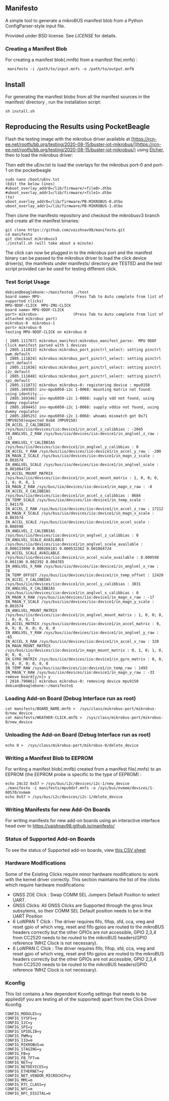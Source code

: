 ## Manifesto

A simple tool to generate a mikroBUS manifest blob from a Python
ConfigParser-style input file.

Provided under BSD license. See *LICENSE* for details.

### Creating a Manifest Blob

For creating a manifest blob(.mnfb) from a manifest file(.mnfs) :
```
 manifesto -i /path/to/input.mnfs -o /path/to/output.mnfb
```

## Install

For generating the manifest blobs from all the manifest sources in the manifest/ directory , run the installation script:

```
sh install.sh
```

## Reproducing the Results using PocketBeagle 

Flash the testing image with the mikrobus driver available at [https://rcn-ee.net/rootfs/bb.org/testing/2020-08-15/buster-iot-mikrobus/](https://rcn-ee.net/rootfs/bb.org/testing/2020-08-15/buster-iot-mikrobus/) using [Etcher](https://www.balena.io/etcher/), then to load the mikrobus driver: 

Then edit the uEnv.txt to load the overlays for the mikrobus port-0 and port-1 on the pocketbeagle
```
sudo nano /boot/uEnv.txt
(Edit the below lines)
#uboot_overlay_addr0=/lib/firmware/<file0>.dtbo
#uboot_overlay_addr1=/lib/firmware/<file1>.dtbo
(to)
uboot_overlay_addr0=/lib/firmware/PB-MIKROBUS-0.dtbo
uboot_overlay_addr1=/lib/firmware/PB-MIKROBUS-1.dtbo
```

Then clone the manifesto repository and checkout the mikrobusv3 branch and create all the manifest binaries:
```
git clone https://github.com/vaishnav98/manifesto.git
cd manifesto
git checkout mikrobusv3
./install.sh (will take about a minute)
```
The click can now be plugged in to the mikrobus port and the manifest binary can be passed to the mikrobus driver to load the click device driver(s), the manifests under manifests/ directory are TESTED and the test script provided can be used for testing different click.

### Test Script Usage

```
debian@beaglebone:~/manifesto$ ./test
board name> MPU-              (Press Tab to Auto complete from list of supported clicks)
MPU-9DOF-CLICK  MPU-IMU-CLICK   
board name> MPU-9DOF-CLICK
port> mikrobus-               (Press Tab to Auto complete from list of attached mikrobus port)
mikrobus-0  mikrobus-1  
port> mikrobus-0
testing MPU-9DOF-CLICK on mikrobus-0 

[ 2805.111767] mikrobus_manifest:mikrobus_manifest_parse:  MPU 9DOF Click manifest parsed with 1 devices
[ 2805.111813] mikrobus:mikrobus_port_pinctrl_select: setting pinctrl pwm_default
[ 2805.111824] mikrobus:mikrobus_port_pinctrl_select: setting pinctrl uart_default
[ 2805.111836] mikrobus:mikrobus_port_pinctrl_select: setting pinctrl i2c_default
[ 2805.111848] mikrobus:mikrobus_port_pinctrl_select: setting pinctrl spi_default
[ 2805.111873] mikrobus mikrobus-0: registering device : mpu9150
[ 2805.169305] inv-mpu6050-i2c 1-0068: mounting matrix not found: using identity...
[ 2805.169346] inv-mpu6050-i2c 1-0068: supply vdd not found, using dummy regulator
[ 2805.169445] inv-mpu6050-i2c 1-0068: supply vddio not found, using dummy regulator
[ 2805.280525] inv-mpu6050-i2c 1-0068: whoami mismatch got 0x71 (MPU9250)expected 0x68 (MPU9150)
IN_ACCEL_Z_CALIBBIAS /sys/bus/iio/devices/iio:device1/in_accel_z_calibbias : -2045
IN_ANGLVEL_Z_RAW /sys/bus/iio/devices/iio:device1/in_anglvel_z_raw : -13
IN_ANGLVEL_Y_CALIBBIAS /sys/bus/iio/devices/iio:device1/in_anglvel_y_calibbias : 0
IN_ACCEL_Y_RAW /sys/bus/iio/devices/iio:device1/in_accel_y_raw : -200
IN_MAGN_Z_SCALE /sys/bus/iio/devices/iio:device1/in_magn_z_scale : 0.003574
IN_ANGLVEL_SCALE /sys/bus/iio/devices/iio:device1/in_anglvel_scale : 0.001064724
IN_ACCEL_MOUNT_MATRIX /sys/bus/iio/devices/iio:device1/in_accel_mount_matrix : 1, 0, 0; 0, 1, 0; 0, 0, 1
IN_MAGN_Z_RAW /sys/bus/iio/devices/iio:device1/in_magn_z_raw : -8
IN_ACCEL_X_CALIBBIAS /sys/bus/iio/devices/iio:device1/in_accel_x_calibbias : 8684
IN_TEMP_SCALE /sys/bus/iio/devices/iio:device1/in_temp_scale : 2.941176
IN_ACCEL_Z_RAW /sys/bus/iio/devices/iio:device1/in_accel_z_raw : 17212
IN_MAGN_X_SCALE /sys/bus/iio/devices/iio:device1/in_magn_x_scale : 0.003574
IN_ACCEL_SCALE /sys/bus/iio/devices/iio:device1/in_accel_scale : 0.000598
IN_ANGLVEL_Z_CALIBBIAS /sys/bus/iio/devices/iio:device1/in_anglvel_z_calibbias : 0
IN_ANGLVEL_SCALE_AVAILABLE /sys/bus/iio/devices/iio:device1/in_anglvel_scale_available : 0.000133090 0.000266181 0.000532362 0.001064724
IN_ACCEL_SCALE_AVAILABLE /sys/bus/iio/devices/iio:device1/in_accel_scale_available : 0.000598 0.001196 0.002392 0.004785
IN_ANGLVEL_X_RAW /sys/bus/iio/devices/iio:device1/in_anglvel_x_raw : 78
IN_TEMP_OFFSET /sys/bus/iio/devices/iio:device1/in_temp_offset : 12420
IN_ACCEL_Y_CALIBBIAS /sys/bus/iio/devices/iio:device1/in_accel_y_calibbias : 3831
IN_ANGLVEL_X_CALIBBIAS /sys/bus/iio/devices/iio:device1/in_anglvel_x_calibbias : 0
IN_MAGN_X_RAW /sys/bus/iio/devices/iio:device1/in_magn_x_raw : -17
IN_MAGN_Y_SCALE /sys/bus/iio/devices/iio:device1/in_magn_y_scale : 0.003574
IN_ANGLVEL_MOUNT_MATRIX /sys/bus/iio/devices/iio:device1/in_anglvel_mount_matrix : 1, 0, 0; 0, 1, 0; 0, 0, 1
IN_ACCEL_MATRIX /sys/bus/iio/devices/iio:device1/in_accel_matrix : 0, 0, 0; 0, 0, 0; 0, 0, 0
IN_ANGLVEL_Y_RAW /sys/bus/iio/devices/iio:device1/in_anglvel_y_raw : -65
IN_ACCEL_X_RAW /sys/bus/iio/devices/iio:device1/in_accel_x_raw : 320
IN_MAGN_MOUNT_MATRIX /sys/bus/iio/devices/iio:device1/in_magn_mount_matrix : 0, 1, 0; 1, 0, 0; 0, 0, -1
IN_GYRO_MATRIX /sys/bus/iio/devices/iio:device1/in_gyro_matrix : 0, 0, 0; 0, 0, 0; 0, 0, 0
IN_TEMP_RAW /sys/bus/iio/devices/iio:device1/in_temp_raw : 1493
IN_MAGN_Y_RAW /sys/bus/iio/devices/iio:device1/in_magn_y_raw : -33
remove board[y/n]> y
[ 2818.790861] mikrobus mikrobus-0: removing device mpu9150
debian@beaglebone:~/manifesto$ 
```

### Loading Add-on Board (Debug Interface run as root)

```
cat manifests/BOARD_NAME.mnfb >  /sys/class/mikrobus-port/mikrobus-0/new_device
cat manifests/WEATHER-CLICK.mnfb >  /sys/class/mikrobus-port/mikrobus-0/new_device
```
### Unloading the Add-on Board (Debug Interface run as root)

```
echo 0 >  /sys/class/mikrobus-port/mikrobus-0/delete_device
```

### Writing a Manifest Blob to EEPROM

For writing a manifest blob(.mnfb) created from a manifest file(.mnfs) to an EEPROM (the EEPROM probe is specific to the type of EEPROM) :
```
echo 24c32 0x57 > /sys/bus/i2c/devices/i2c-1/new_device
./manifesto -i manifests/mpu9dof.mnfs -o /sys/bus/nvmem/devices/1-00570/nvmem
echo 0x57 > /sys/bus/i2c/devices/i2c-1/delete_device
```
### Writing Manifests for new Add-On Boards

For writing manifests for new add-on boards using an interactive interface head over to https://vaishnav98.github.io/manifesto/

### Status of Supported Add-on Boards

To see the status of Supported add-on boards, view [this CSV sheet](click_info.csv)

### Hardware Modifications

Some of the Existing Clicks require minor hardware modifications to work with the kernel driver correctly. This section maintains the list of the clicks which require hardware modifications:

* GNSS ZOE Click : Swap COMM SEL Jumpers Default Position to select UART.
* GNSS Clicks: All GNSS Clicks are Supported through the gnss linux subsytems, so their COMM SEL Default position needs to be in the UART Position
* 6 LoWPAN T Click : The driver requires fifo, fifop, sfd, cca, vreg and reset gpio of which vreg, reset and fifo gpios are routed to the mikroBUS headers correctly but the 
other GPIOs are not accessible, GPIO 2,3,4 from CC2520 needs to be routed to the mikroBUS headers(GPIO reference 1MHZ Clock is not necessary).
* 6 LoWPAN C Click : The driver requires fifo, fifop, sfd, cca, vreg and reset gpio of which vreg, reset and fifo gpios are routed to the mikroBUS headers correctly but the 
other GPIOs are not accessible, GPIO 2,3,4 from CC2520 needs to be routed to the mikroBUS headers(GPIO reference 1MHZ Clock is not necessary).

### Kconfig
This list contains a few dependent Kconfig settings that needs to be applied(if you are testing all of the supported) apart from the Click Driver Kconfig.

```
CONFIG_MODULES=y
CONFIG_SYSFS=y
CONFIG_I2C=y
CONFIG_SPI=y
CONFIG_GPIOLIB=y
CONFIG_PWM=y
CONFIG_IIO=m
CONFIG_MIKROBUS=m
CONFIG_STAGING=y
CONFIG_FB=y
CONFIG_FB_TFT=m
CONFIG_NET=y
CONFIG_NETDEVICES=y
CONFIG_ETHERNET=y
CONFIG_NET_VENDOR_MICROCHIP=y
CONFIG_MMC=m
CONFIG_RTC_CLASS=y
CONFIG_NFC=m
CONFIG_NFC_DIGITAL=m
```

